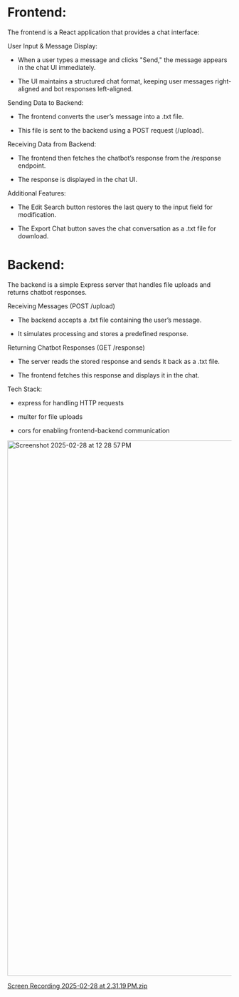 # Frontend:

The frontend is a React application that provides a chat interface:

User Input & Message Display:

- When a user types a message and clicks "Send," the message appears in the chat UI immediately.
  
- The UI maintains a structured chat format, keeping user messages right-aligned and bot responses left-aligned.
  

Sending Data to Backend:

- The frontend converts the user’s message into a .txt file.
  
- This file is sent to the backend using a POST request (/upload).
  

Receiving Data from Backend:

- The frontend then fetches the chatbot’s response from the /response endpoint.
  
- The response is displayed in the chat UI.
  

Additional Features:

- The Edit Search button restores the last query to the input field for modification.
  
- The Export Chat button saves the chat conversation as a .txt file for download.
  

# Backend:

The backend is a simple Express server that handles file uploads and returns chatbot responses.


Receiving Messages (POST /upload)

- The backend accepts a .txt file containing the user’s message.
  
- It simulates processing and stores a predefined response.
  

Returning Chatbot Responses (GET /response)

- The server reads the stored response and sends it back as a .txt file.
  
- The frontend fetches this response and displays it in the chat.
  

Tech Stack:

- express for handling HTTP requests
  
- multer for file uploads
  
- cors for enabling frontend-backend communication
  
<img width="1200" alt="Screenshot 2025-02-28 at 12 28 57 PM" src="https://github.com/user-attachments/assets/d240b2ee-53fc-4738-a25c-bff2577efc93" />

[Screen Recording 2025-02-28 at 2.31.19 PM.zip](https://github.com/user-attachments/files/19032367/Screen.Recording.2025-02-28.at.2.31.19.PM.zip)





